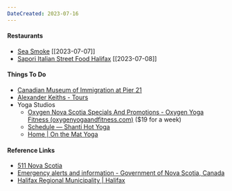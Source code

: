 ```yaml
---
DateCreated: 2023-07-16
---
```




#### Restaurants

- [Sea Smoke](https://www.seasmokehalifax.com/) [[2023-07-07]]
- [Sapori Italian Street Food Halifax](https://www.saporihalifax.com/) [[2023-07-08]]



#### Things To Do

- [Canadian Museum of Immigration at Pier 21](https://pier21.ca/)
- [Alexander Keiths - Tours](https://www.keiths.ca/brewery-tours)
- Yoga Studios
	- [Oxygen Nova Scotia Specials And Promotions - Oxygen Yoga Fitness (oxygenyogaandfitness.com)](https://oxygenyogaandfitness.com/oxygen-nova-scotia-specials-and-promotions/) ($19 for a week) 
	- [Schedule — Shanti Hot Yoga](https://www.shantihotyoga.ca/schedule)
	- [Home | On the Mat Yoga](https://onthemat.ca/?fbclid=PAZXh0bgNhZW0CMTEAAaa4YUFBxB3ZC9emaVGLiv_QBxMKlJ60LNUur9L-OYuCDLupeucHeEowTHE_aem_c11LTvOXmP6Pmw_UNLyJOA)





#### Reference Links

- [511 Nova Scotia](https://511.novascotia.ca/)
- [Emergency alerts and information - Government of Nova Scotia, Canada](https://novascotia.ca/alerts/)
- [Halifax Regional Municipality | Halifax](https://www.halifax.ca/)